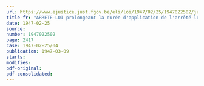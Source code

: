 ```yaml
---
url: https://www.ejustice.just.fgov.be/eli/loi/1947/02/25/1947022502/justel
title-fr: "ARRETE-LOI prolongeant la durée d'application de l'arrêté-loi du 27 août 1946, prorogeant pour une durée limitée la validité de l'arrêté du Régent du 15 février 1946 maintenant en vigueur l'arrêté du 14 décembre 1940 créant l'Office de Renseignement et d'Aide aux Familles des Militaires (O.R.A.F.) et les arrêtés subséquents le modifiant et le complétant"
date: 1947-02-25
source:
number: 1947022502
page: 2417
case: 1947-02-25/04
publication: 1947-03-09
starts:
modifies:
pdf-original:
pdf-consolidated:
---
```


